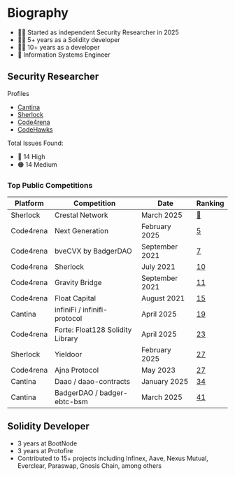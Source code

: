 # Biography
- 🕵️‍♂️ Started as independent Security Researcher in 2025
- 👷‍♂️ 5+ years as a Solidity developer
- 👨‍💻 10+ years as a developer
- 📖 Information Systems Engineer


## Security Researcher

Profiles
- [Cantina](https://cantina.xyz/u/patitonar)
- [Sherlock](https://audits.sherlock.xyz/watson/patitonar)
- [Code4rena](https://code4rena.com/@patitonar)
- [CodeHawks](https://profiles.cyfrin.io/u/patitonar)

Total Issues Found:
- 🔴 14 High
- 🟠 14 Medium

### Top Public Competitions

|Platform|Competition|Date|Ranking|
|--|------------|----|-------|
|Sherlock|Crestal Network|March 2025|[🥉](https://audits.sherlock.xyz/contests/755/leaderboard)|
|Code4rena|Next Generation|February 2025|[5](https://code4rena.com/audits/2025-01-next-generation)|
|Code4rena|bveCVX by BadgerDAO|September 2021|[7](https://code4rena.com/audits/2021-09-bvecvx-by-badgerdao-contest)|
|Code4rena|Sherlock|July 2021|[10](https://code4rena.com/audits/2021-07-sherlock-contest)|
|Code4rena|Gravity Bridge|September 2021|[11](https://code4rena.com/audits/2021-08-gravity-bridge-contest)|
|Code4rena|Float Capital|August 2021|[15](https://code4rena.com/audits/2021-08-float-capital-contest)|
|Cantina|infiniFi / infinifi-protocol|April 2025|[19](https://cantina.xyz/competitions/2ac7f906-1661-47eb-bfd6-519f5db0d36b/leaderboard)|
|Code4rena|Forte: Float128 Solidity Library|April 2025|[23](https://code4rena.com/audits/2025-03-forte-float128-solidity-library)|
|Sherlock|Yieldoor|February 2025|[27](https://audits.sherlock.xyz/contests/791/leaderboard)|
|Code4rena|Ajna Protocol|May 2023|[27](https://code4rena.com/audits/2023-05-ajna-protocol)|
|Cantina|Daao / daao-contracts|January 2025|[34](https://cantina.xyz/competitions/bd43bdd1-bc7f-473b-96c0-d35d37f3db33/leaderboard)|
|Cantina|BadgerDAO / badger-ebtc-bsm|March 2025|[41](https://cantina.xyz/competitions/f57ffb47-0ded-4f04-bcec-ecd7d47fad58/leaderboard)|

## Solidity Developer

- 3 years at BootNode
- 3 years at Protofire
- Contributed to 15+ projects including Infinex, Aave, Nexus Mutual, Everclear, Paraswap, Gnosis Chain, among others
